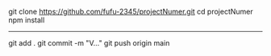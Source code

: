 git clone https://github.com/fufu-2345/projectNumer.git
cd projectNumer
npm install

---

git add .
git commit -m "V..."
git push origin main
